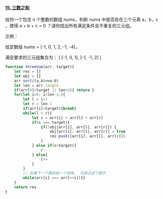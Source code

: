 #### [15. 三数之和](https://leetcode-cn.com/problems/3sum/)

给你一个包含 n 个整数的数组 nums，判断 nums 中是否存在三个元素 a，b，c ，使得 a + b + c = 0 ？请你找出所有满足条件且不重复的三元组。

示例：

给定数组 nums = [-1, 0, 1, 2, -1, -4]，

满足要求的三元组集合为：
[
  [-1, 0, 1],
  [-1, -1, 2]
]

```javascript
function threeSum(arr, target){
    let res = []
    let obj = {}
    arr.sort((a,b)=>a-b)
    let len = arr.length
    if(arr[0]>target || len<3){ return }
    for(let i=0; i<len-2;){
        let l = i+1
        let r = len-1
        if(arr[i]>target){break}
        while(l < r){
            let s = arr[i] + arr[l] + arr[r]
            if(s === target){
                if(!obj[arr[i], arr[l], arr[r]]) {
                    obj[arr[i], arr[l], arr[r]] = true
                    res.push([arr[i], arr[l], arr[r]])
                }
            } else if(s>target){
                r--
            } else{
                l++
            }
        }
        // 如果下一个数和前一个相等， 可跳过这个数字
        while(arr[i] === arr[++i]){}
    }
    return res
}
```

